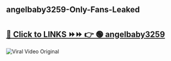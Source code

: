 
 ## angelbaby3259-Only-Fans-Leaked

# <h2><a href="https://clipsfans.com/angelbaby3259&ref=git">🔗 Click to LINKS ⏩⏩ 👉 🟢 angelbaby3259 </a></h2>

<a href="https://clipsfans.com/angelbaby3259&ref=git" rel="nofollow" data-target="animated-image.originalLink"><img src="https://i.ibb.co.com/xMMVF88/686577567.gif" alt="Viral Video Original" style="max-width: 100%; display: inline-block;" data-target="animated-image.originalImage"></a>
